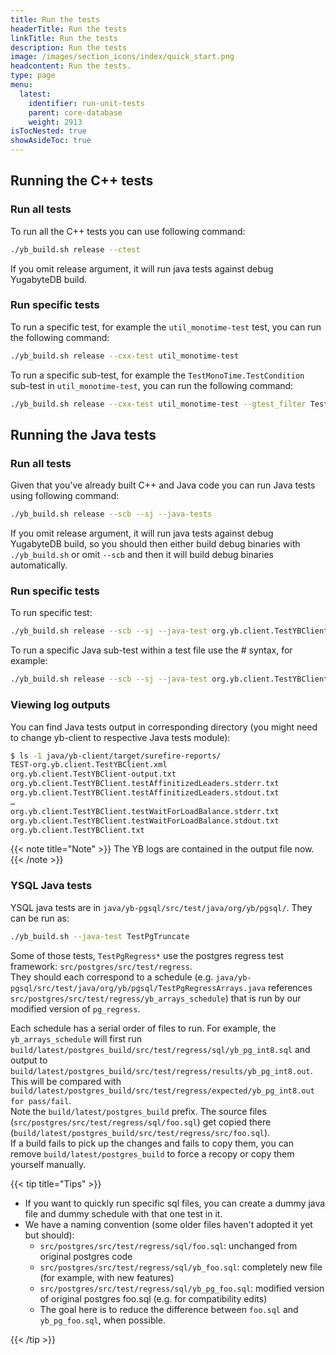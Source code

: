 ```yaml
---
title: Run the tests
headerTitle: Run the tests
linkTitle: Run the tests
description: Run the tests
image: /images/section_icons/index/quick_start.png
headcontent: Run the tests.
type: page
menu:
  latest:
    identifier: run-unit-tests
    parent: core-database
    weight: 2913
isTocNested: true
showAsideToc: true
---
```



## Running the C++ tests

### Run all tests

To run all the C++ tests you can use following command:

```sh
./yb_build.sh release --ctest
```

If you omit release argument, it will run java tests against debug YugabyteDB build.

### Run specific tests

To run a specific test, for example the `util_monotime-test` test, you can run the following command:

```sh
./yb_build.sh release --cxx-test util_monotime-test
```

To run a specific sub-test, for example the `TestMonoTime.TestCondition` sub-test in `util_monotime-test`, you can run the following command:

```sh
./yb_build.sh release --cxx-test util_monotime-test --gtest_filter TestMonoTime.TestCondition
```

## Running the Java tests

### Run all tests

Given that you've already built C++ and Java code you can run Java tests using following command:

```sh
./yb_build.sh release --scb --sj --java-tests
```

If you omit release argument, it will run java tests against debug YugabyteDB build, so you should then either build debug binaries with `./yb_build.sh` or omit `--scb` and then it will build debug binaries automatically.

### Run specific tests

To run specific test:

```sh
./yb_build.sh release --scb --sj --java-test org.yb.client.TestYBClient
```

To run a specific Java sub-test within a test file use the # syntax, for example:

```sh
./yb_build.sh release --scb --sj --java-test org.yb.client.TestYBClient#testClientCreateDestroy
```

### Viewing log outputs

You can find Java tests output in corresponding directory (you might need to change yb-client to respective Java tests module):

```sh
$ ls -1 java/yb-client/target/surefire-reports/
TEST-org.yb.client.TestYBClient.xml
org.yb.client.TestYBClient-output.txt
org.yb.client.TestYBClient.testAffinitizedLeaders.stderr.txt
org.yb.client.TestYBClient.testAffinitizedLeaders.stdout.txt
…
org.yb.client.TestYBClient.testWaitForLoadBalance.stderr.txt
org.yb.client.TestYBClient.testWaitForLoadBalance.stdout.txt
org.yb.client.TestYBClient.txt
```

{{< note title="Note" >}}
The YB logs are contained in the output file now.
{{< /note >}}

### YSQL Java tests

YSQL java tests are in `java/yb-pgsql/src/test/java/org/yb/pgsql/`.  They can be run as:
```bash
./yb_build.sh --java-test TestPgTruncate
```
Some of those tests, `TestPgRegress*` use the postgres regress test framework: `src/postgres/src/test/regress`.  
They should each correspond to a schedule (e.g. `java/yb-pgsql/src/test/java/org/yb/pgsql/TestPgRegressArrays.java` references `src/postgres/src/test/regress/yb_arrays_schedule`) 
that is run by our modified version of `pg_regress`.

Each schedule has a serial order of files to run.  For example, the `yb_arrays_schedule` will first run `build/latest/postgres_build/src/test/regress/sql/yb_pg_int8.sql` 
and output to `build/latest/postgres_build/src/test/regress/results/yb_pg_int8.out`.  This will be compared with `build/latest/postgres_build/src/test/regress/expected/yb_pg_int8.out for pass/fail`.  
Note the `build/latest/postgres_build` prefix.  The source files (`src/postgres/src/test/regress/sql/foo.sql`) get copied there (`build/latest/postgres_build/src/test/regress/src/foo.sql`).  
If a build fails to pick up the changes and fails to copy them, you can remove `build/latest/postgres_build` to force a recopy or copy them yourself manually.


{{< tip title="Tips" >}}

   - If you want to quickly run specific sql files, you can create a dummy java file and dummy schedule with that one test in it.
   - We have a naming convention (some older files haven't adopted it yet but should):
     - `src/postgres/src/test/regress/sql/foo.sql`: unchanged from original postgres code
     - `src/postgres/src/test/regress/sql/yb_foo.sql`: completely new file (for example, with new features)
     - `src/postgres/src/test/regress/sql/yb_pg_foo.sql`: modified version of original postgres foo.sql (e.g. for compatibility edits) 
     - The goal here is to reduce the difference between `foo.sql` and `yb_pg_foo.sql`, when possible.

{{< /tip >}}
